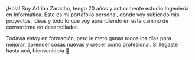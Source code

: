 ¡Hola! Soy Adrián Zaracho, tengo 20 años y actualmente estudio Ingeniería en Informática. Este es mi portafolio personal, donde voy subiendo mis proyectos, ideas y todo lo que voy aprendiendo en este camino de convertirme en desarrollador.

Todavía estoy en formación, pero le meto ganas todos los días para mejorar, aprender cosas nuevas y crecer como profesional. Si llegaste hasta acá, bienvenido/a 🙌
